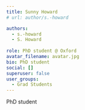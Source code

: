 ```yaml
---
title: Sunny Howard
# url: author/s.-howard

authors:
  - s.-howard
  - S. Howard
  
role: PhD student @ Oxford
avatar_filename: avatar.jpg
bio: PhD student
social: []
superuser: false
user_groups:
  - Grad Students
---
```

PhD student